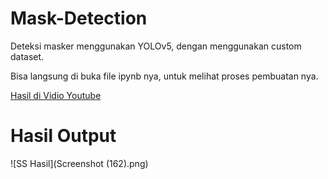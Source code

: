 # Mask-Detection

Deteksi masker menggunakan YOLOv5, dengan menggunakan custom dataset.

Bisa langsung di buka file ipynb nya, untuk melihat proses pembuatan nya.

[Hasil di Vidio Youtube](https://www.tiktok.com/@agufsamudra/video/7095914775909125377?is_copy_url=1&is_from_webapp=v1&lang=en)

# Hasil Output

![SS Hasil](Screenshot (162).png)

